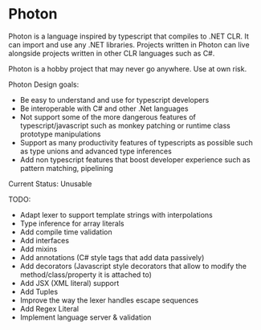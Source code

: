 # Photon

Photon is a language inspired by typescript that compiles to .NET CLR. It can import and use any .NET libraries.
Projects written in Photon can live alongside projects written in other CLR languages such as C#.

Photon is a hobby project that may never go anywhere. Use at own risk.

Photon Design goals:

-   Be easy to understand and use for typescript developers
-   Be interoperable with C# and other .Net languages
-   Not support some of the more dangerous features of typescript/javascript such as monkey patching or runtime class prototype manipulations
-   Support as many productivity features of typescripts as possible such as type unions and advanced type inferences
-   Add non typescript features that boost developer experience such as pattern matching, pipelining

Current Status: Unusable

TODO:

-   Adapt lexer to support template strings with interpolations
-   Type inference for array literals
-   Add compile time validation
-   Add interfaces
-   Add mixins
-   Add annotations (C# style tags that add data passively)
-   Add decorators (Javascript style decorators that allow to modify the method/class/property it is attached to)
-   Add JSX (XML literal) support
-   Add Tuples
-   Improve the way the lexer handles escape sequences
-   Add Regex Literal
-   Implement language server & validation
